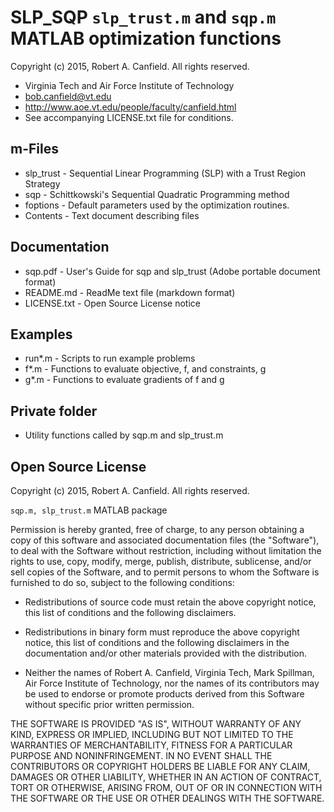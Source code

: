 # SLP_SQP   `slp_trust.m` and `sqp.m` MATLAB optimization functions

Copyright (c) 2015, Robert A. Canfield. All rights reserved.
* Virginia Tech and Air Force Institute of Technology
* bob.canfield@vt.edu
* <http://www.aoe.vt.edu/people/faculty/canfield.html>
* See accompanying LICENSE.txt file for conditions.

## m-Files
-  slp_trust - Sequential Linear Programming (SLP) with a Trust Region Strategy
-  sqp       - Schittkowski's Sequential Quadratic Programming method
-  foptions  - Default parameters used by the optimization routines.
-  Contents  - Text document describing files

## Documentation
-  sqp.pdf     - User's Guide for sqp and slp_trust (Adobe portable document format)
-  README.md   - ReadMe text file (markdown format)
-  LICENSE.txt - Open Source License notice

## Examples
-  run*.m    - Scripts to run example problems
-  f*.m      - Functions to evaluate objective, f, and constraints, g
-  g*.m      - Functions to evaluate gradients of f and g

## Private folder
-  Utility functions called by sqp.m and slp_trust.m

## Open Source License
Copyright (c) 2015, Robert A. Canfield. All rights reserved.

`sqp.m, slp_trust.m` MATLAB package

Permission is hereby granted, free of charge, to any person obtaining a
copy of this software and associated documentation files (the "Software"),
to deal with the Software without restriction, including without 
limitation the rights to use, copy, modify, merge, publish, distribute, 
sublicense, and/or sell copies of the Software, and to permit persons 
to whom the Software is furnished to do so, subject to the following 
conditions:

* Redistributions of source code must retain the above copyright notice,
  this list of conditions and the following disclaimers.

* Redistributions in binary form must reproduce the above copyright notice,
  this list of conditions and the following disclaimers in the
  documentation and/or other materials provided with the distribution.

* Neither the names of Robert A. Canfield, Virginia Tech, Mark Spillman,
  Air Force Institute of Technology, nor the names of its contributors 
  may be used to endorse or promote products derived from this Software 
  without specific prior written permission.

THE SOFTWARE IS PROVIDED "AS IS", WITHOUT WARRANTY OF ANY KIND, EXPRESS
OR IMPLIED, INCLUDING BUT NOT LIMITED TO THE WARRANTIES OF
MERCHANTABILITY, FITNESS FOR A PARTICULAR PURPOSE AND NONINFRINGEMENT. IN
NO EVENT SHALL THE CONTRIBUTORS OR COPYRIGHT HOLDERS BE LIABLE FOR ANY
CLAIM, DAMAGES OR OTHER LIABILITY, WHETHER IN AN ACTION OF CONTRACT, TORT
OR OTHERWISE, ARISING FROM, OUT OF OR IN CONNECTION WITH THE SOFTWARE OR
THE USE OR OTHER DEALINGS WITH THE SOFTWARE.